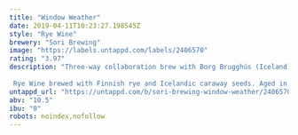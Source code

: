```yaml
---
title: "Window Weather"
date: 2019-04-11T10:23:27.198545Z
style: "Rye Wine"
brewery: "Sori Brewing"
image: "https://labels.untappd.com/labels/2406570"
rating: "3.97"
description: "Three-way collaboration brew with Borg Brugghús (Iceland) & Tanker (Estonia).  Rye Wine brewed with Finnish rye and Icelandic caraway seeds. Aged in oak to round up this big beer giving it a piquant range of flavors. "
untappd_url: "https://untappd.com/b/sori-brewing-window-weather/2406570"
abv: "10.5"
ibu: "0"
robots: noindex,nofollow
---
```

